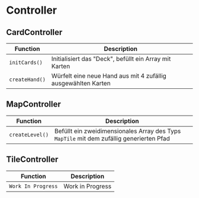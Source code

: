 # Controller

## CardController

|Function     | Description|
|-------------|------------|
|`initCards()`|Initialisiert das "Deck", befüllt ein Array mit Karten|
|`createHand()`|Würfelt eine neue Hand aus mit 4 zufällig ausgewählten Karten|

## MapController

|Function     | Description|
|-------------|------------|
| `createLevel()` | Befüllt ein zweidimensionales Array des Typs `MapTile` mit dem zufällig generierten Pfad |

## TileController

|Function     | Description|
|-------------|------------|
|`Work In Progress`| Work in Progress|
